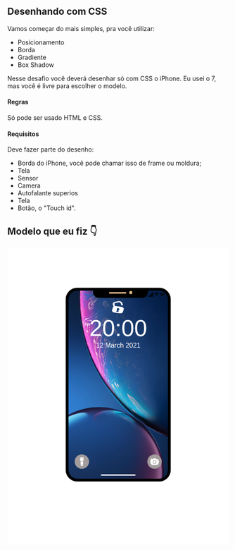   ## Desenhando com CSS
  Vamos começar do mais simples, pra você utilizar:
  - Posicionamento
  - Borda
  - Gradiente
  - Box Shadow
  
  
  Nesse desafio você deverá desenhar só com CSS o iPhone. 
  Eu usei o 7, mas você é livre para escolher o modelo.
  
  #### Regras
  Só pode ser usado HTML e CSS.
  
  #### Requisitos
  Deve fazer parte do desenho:
  - Borda do iPhone, você pode chamar isso de frame ou moldura;
  - Tela
  - Sensor
  - Camera
  - Autofalante superios
  - Tela
  - Botão, o "Touch id".
  
  
 ## Modelo que eu fiz 👇
 <img src="./assets/desafio2/Iphone.png" />
